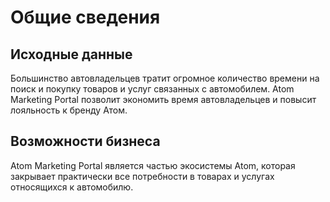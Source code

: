 # Общие сведения

## Исходные данные

Большинство автовладельцев тратит огромное количество времени на поиск и покупку товаров и услуг связанных с автомобилем. Atom Marketing Portal позволит экономить время
автовладельцев и повысит лояльность к бренду Атом.

## Возможности бизнеса

Atom Marketing Portal является частью экосистемы Atom, которая закрывает практически все потребности в товарах и услугах относящихся к автомобилю.